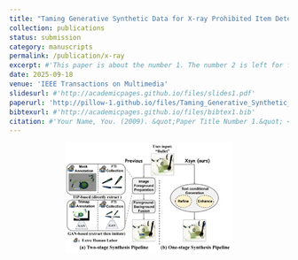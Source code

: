 ```yaml
---
title: "Taming Generative Synthetic Data for X-ray Prohibited Item Detection"
collection: publications
status: submission
category: manuscripts
permalink: /publication/x-ray
excerpt: #'This paper is about the number 1. The number 2 is left for future work.'
date: 2025-09-18
venue: 'IEEE Transactions on Multimedia'
slidesurl: #'http://academicpages.github.io/files/slides1.pdf'
paperurl: 'http://pillow-1.github.io/files/Taming_Generative_Synthetic_Data_for_X_ray_Prohibited_Item_Detection_TMM_main.pdf'
bibtexurl: #'http://academicpages.github.io/files/bibtex1.bib'
citation: #'Your Name, You. (2009). &quot;Paper Title Number 1.&quot; <i>Journal 1</i>. 1(1).'
---
```

<!-- ![X-ray method illustration](../images/x-ray-method.jpg) -->

<p align="center">
  <img src="../images/x-ray-method.jpg" alt="X-ray method illustration"
       style="width:60%; max-width:400px;">
</p>

<!-- <img src="/images/x-ray-method.jpg" alt="X-ray method" style="width:80%; max-width:600px;"> -->


